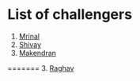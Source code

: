 # List of challengers
1. [Mrinal](https://github.com/mrinal1224)
2. [Shivay](https://github.com/shivaylamba)
3. [Makendran](https://github.com/makendrang)

=======
3. [Raghav](https://github.com/raghavdhingra)

